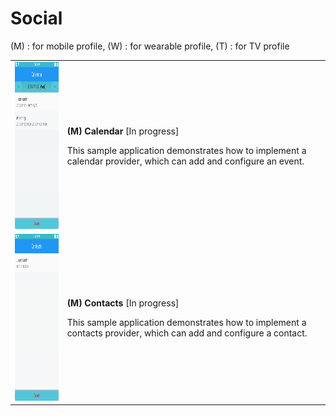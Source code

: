 # Social

(M) : for mobile profile, (W) : for wearable profile, (T) : for TV profile
<table>
	<tbody>
		<tr>
			<td><img alt="" height="267" src="media/m24calendar.png" width="150"/></td>
			<td>
			<p><strong>(M) Calendar</strong> [In progress]</p>
			<p>This sample application demonstrates how to implement a calendar provider, which can add and configure an event.</p>
			</td>
		</tr>
		<tr>
			<td><img alt="" height="267" src="media/m25contacts.png" width="150"/></td>
			<td>
			<p><strong>(M) Contacts</strong> [In progress]</p>
			<p>This sample application demonstrates how to implement a contacts provider, which can add and configure a contact.</p>
			</td>
		</tr>
	</tbody>
</table>